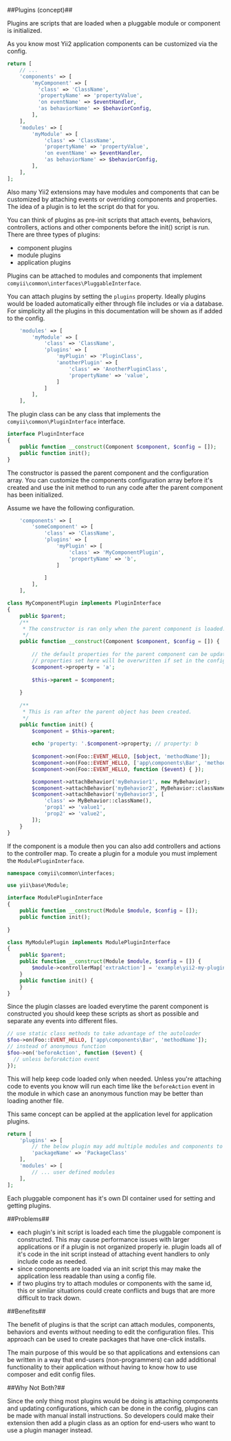 ##Plugins (concept)##

Plugins are scripts that are loaded when a pluggable module or component is initialized.

As you know most Yii2 application components can be customized via the config.

```php
return [
    // ...
    'components' => [
        'myComponent' => [
          'class' => 'ClassName',
          'propertyName' => 'propertyValue',
          'on eventName' => $eventHandler,
          'as behaviorName' => $behaviorConfig,
        ],
    ],
    'modules' => [
        'myModule' => [
            'class' => 'ClassName',
            'propertyName' => 'propertyValue',
            'on eventName' => $eventHandler,
            'as behaviorName' => $behaviorConfig,
        ],
    ],
];
```

Also many Yii2 extensions may have modules and components that can be customized by attaching events or overriding components and properties.
The idea of a plugin is to let the script do that for you. 

You can think of plugins as pre-init scripts that attach events,
behaviors, controllers, actions and other components before the init() script is run. There are three types of
plugins:

- component plugins
- module plugins
- application plugins

Plugins can be attached to modules and components that implement `comyii\common\interfaces\PluggableInterface`.

You can attach plugins by setting the `plugins` property. Ideally plugins would be loaded automatically either through file includes or
via a database. For simplicity all the plugins in this documentation will be shown as if added to the config.

```php
    'modules' => [
        'myModule' => [
            'class' => 'ClassName',
            'plugins' => [
                'myPlugin' => 'PluginClass',
                'anotherPlugin' => [
                    'class' => 'AnotherPluginClass',
                    'propertyName' => 'value',
                ]
            ]
        ],
    ],
```

The plugin class can be any class that implements the `comyii\common\PluginInterface` interface.

```php
interface PluginInterface
{
    public function __construct(Component $component, $config = []);
    public function init();
}
```

The constructor is passed the parent component and the configuration array. You can customize the components configuration
array before it's created and use the init method to run any code after the parent component has been initialized.

Assume we have the following configuration.

```php
    'components' => [
        'someComponent' => [
            'class' => 'ClassName',
            'plugins' => [
                'myPlugin' => [
                    'class' => 'MyComponentPlugin',
                    'propertyName' => 'b',
                ]
                
            ]
        ],
    ],
```

```php
class MyComponentPlugin implements PluginInterface
{
    public $parent;
    /**
     * The constructor is ran only when the parent component is loaded.
     */
    public function __construct(Component $component, $config = []) {
    
        // the default properties for the parent component can be updated here. However, note that
        // properties set here will be overwritten if set in the config when the parent object is created.
        $component->property = 'a';
        
        $this->parent = $component;
        
    }
    
    /**
     * This is ran after the parent object has been created.
     */
    public function init() {
        $component = $this->parent;
        
        echo 'property: '.$component->property; // property: b
        
        $component->on(Foo::EVENT_HELLO, [$object, 'methodName']);
        $component->on(Foo::EVENT_HELLO, ['app\components\Bar', 'methodName']);
        $component->on(Foo::EVENT_HELLO, function ($event) { });

        $component->attachBehavior('myBehavior1', new MyBehavior);
        $component->attachBehavior('myBehavior2', MyBehavior::className());
        $component->attachBehavior('myBehavior3', [
            'class' => MyBehavior::className(),
            'prop1' => 'value1',
            'prop2' => 'value2',
        ]);
    }
}
```

If the component is a module then you can also add controllers and actions to the controller map.
To create a plugin for a module you must implement the `ModulePluginInterface`.

```php
namespace comyii\common\interfaces;

use yii\base\Module;

interface ModulePluginInterface
{
    public function __construct(Module $module, $config = []);
    public function init();
    
}
```

```php
class MyModulePlugin implements ModulePluginInterface
{
    public $parent;
    public function __construct(Module $module, $config = []) {
        $module->controllerMap['extraAction'] = 'example\yii2-my-plugin\controllers\example\ExampleController';
    }
    public function init() {
    }
}
```

Since the plugin classes are loaded everytime the parent component is constructed you should keep these scripts as short
as possible and separate any events into different files.

```php
// use static class methods to take advantage of the autoloader
$foo->on(Foo::EVENT_HELLO, ['app\components\Bar', 'methodName']);
// instead of anonymous function
$foo->on('beforeAction', function ($event) { 
  // unless beforeAction event
});
```

This will help keep code loaded only when needed. Unless you're attaching code to events you know will run each
time like the `beforeAction` event in the module in which case an anonymous function may be better than loading another file.

This same concept can be applied at the application level for application plugins.

```php
return [
    'plugins' => [
        // the below plugin may add multiple modules and components to the application
        'packageName' => 'PackageClass'
    ],
    'modules' => [
        // ... user defined modules
    ],
];
```

Each pluggable component has it's own DI container used for setting and getting plugins.

##Problems##

- each plugin's init script is loaded each time the pluggable component is constructed. This may cause performance issues 
with larger applications or if a plugin is not organized properly ie. plugin loads all of it's code in the init script 
instead of attaching event handlers to only include code as needed.
- since components are loaded via an init script this may make the application less readable than using a config file.
- if two plugins try to attach modules or components with the same id, this or similar situations could create conflicts
and bugs that are more difficult to track down.

##Benefits##

The benefit of plugins is that the script can attach modules, components, behaviors and events without needing to edit the 
configuration files. This approach can be used to create packages that have one-click installs.

The main purpose of this would be so that applications and extensions can be written in a way that end-users (non-programmers) 
can add additional functionality to their application without having to know how to use composer and edit config files.

##Why Not Both?##

Since the only thing most plugins would be doing is attaching components and updating configurations, which can be done in the config, 
plugins can be made with manual install instructions. So developers could make their extension then add a plugin class as an option
for end-users who want to use a plugin manager instead.


